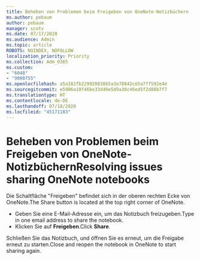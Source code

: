 ```yaml
---
title: Beheben von Problemen beim Freigeben von OneNote-Notizbüchern
ms.author: pebaum
author: pebaum
manager: scotv
ms.date: 07/17/2020
ms.audience: Admin
ms.topic: article
ROBOTS: NOINDEX, NOFOLLOW
localization_priority: Priority
ms.collection: Adm_O365
ms.custom:
- "6048"
- "9000755"
ms.openlocfilehash: a5a182fb229920838b5a3e78842ce5a7ff592e4e
ms.sourcegitcommit: e5906a10f46be33d46e5d9a30c46ed5f2d88b7f7
ms.translationtype: HT
ms.contentlocale: de-DE
ms.lasthandoff: 07/18/2020
ms.locfileid: "45171183"
---
```

# <a name="resolving-issues-sharing-onenote-notebooks"></a><span data-ttu-id="ba950-102">Beheben von Problemen beim Freigeben von OneNote-Notizbüchern</span><span class="sxs-lookup"><span data-stu-id="ba950-102">Resolving issues sharing OneNote notebooks</span></span>

<span data-ttu-id="ba950-103">Die Schaltfläche "Freigeben" befindet sich in der oberen rechten Ecke von OneNote.</span><span class="sxs-lookup"><span data-stu-id="ba950-103">The Share button is located at the top right corner of OneNote.</span></span>

- <span data-ttu-id="ba950-104">Geben Sie eine E-Mail-Adresse ein, um das Notizbuch freizugeben.</span><span class="sxs-lookup"><span data-stu-id="ba950-104">Type in one email address to share the notebook.</span></span>
- <span data-ttu-id="ba950-105">Klicken Sie auf **Freigeben**.</span><span class="sxs-lookup"><span data-stu-id="ba950-105">Click  **Share**.</span></span>

<span data-ttu-id="ba950-106">Schließen Sie das Notizbuch, und öffnen Sie es erneut, um die Freigabe erneut zu starten.</span><span class="sxs-lookup"><span data-stu-id="ba950-106">Close and reopen the notebook in OneNote to start sharing again.</span></span>